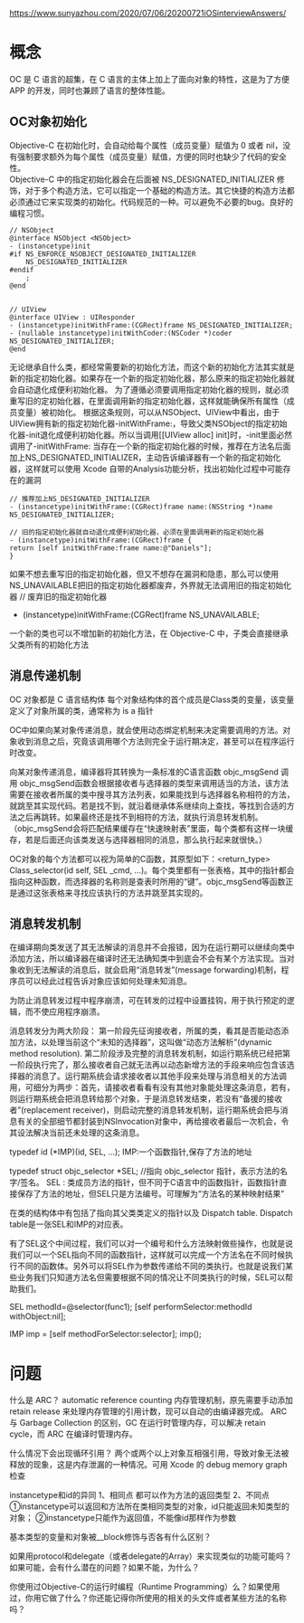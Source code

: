 





https://www.sunyazhou.com/2020/07/06/20200721iOSinterviewAnswers/




# 概念  


OC 是 C 语言的超集，在 C 语言的主体上加上了面向对象的特性，这是为了方便 APP 的开发，同时也兼顾了语言的整体性能。  





## OC对象初始化  
Objective-C 在初始化时，会自动给每个属性（成员变量）赋值为 0 或者 nil，没有强制要求额外为每个属性（成员变量）赋值，方便的同时也缺少了代码的安全性。  
Objective-C 中的指定初始化器会在后面被 NS_DESIGNATED_INITIALIZER 修饰，对于多个构造方法，它可以指定一个基础的构造方法。其它快捷的构造方法都必须通过它来实现类的初始化。代码规范的一种。可以避免不必要的bug。良好的编程习惯。  
```
// NSObject
@interface NSObject <NSObject>
- (instancetype)init
#if NS_ENFORCE_NSOBJECT_DESIGNATED_INITIALIZER
    NS_DESIGNATED_INITIALIZER
#endif
    ;
@end
  
  
// UIView
@interface UIView : UIResponder
- (instancetype)initWithFrame:(CGRect)frame NS_DESIGNATED_INITIALIZER;
- (nullable instancetype)initWithCoder:(NSCoder *)coder NS_DESIGNATED_INITIALIZER;
@end
```


无论继承自什么类，都经常需要新的初始化方法，而这个新的初始化方法其实就是新的指定初始化器。如果存在一个新的指定初始化器，那么原来的指定初始化器就会自动退化成便利初始化器。
为了遵循必须要调用指定初始化器的规则，就必须重写旧的定初始化器，在里面调用新的指定初始化器，这样就能确保所有属性（成员变量）被初始化。
根据这条规则，可以从NSObject、UIView中看出，由于UIView拥有新的指定初始化器-initWithFrame:，导致父类NSObject的指定初始化器-init退化成便利初始化器。所以当调用[[UIView alloc] init]时，-init里面必然调用了-initWithFrame:
当存在一个新的指定初始化器的时候，推荐在方法名后面加上NS_DESIGNATED_INITIALIZER，主动告诉编译器有一个新的指定初始化器，这样就可以使用 Xcode 自带的Analysis功能分析，找出初始化过程中可能存在的漏洞

```
// 推荐加上NS_DESIGNATED_INITIALIZER
- (instancetype)initWithFrame:(CGRect)frame name:(NSString *)name NS_DESIGNATED_INITIALIZER;

// 旧的指定初始化器就自动退化成便利初始化器，必须在里面调用新的指定初始化器
- (instancetype)initWithFrame:(CGRect)frame {
return [self initWithFrame:frame name:@"Daniels"];
}
```

如果不想去重写旧的指定初始化器，但又不想存在漏洞和隐患，那么可以使用NS_UNAVAILABLE把旧的指定初始化器都废弃，外界就无法调用旧的指定初始化器
// 废弃旧的指定初始化器
- (instancetype)initWithFrame:(CGRect)frame NS_UNAVAILABLE;


一个新的类也可以不增加新的初始化方法，在 Objective-C 中，子类会直接继承父类所有的初始化方法



## 消息传递机制  

OC 对象都是 C 语言结构体
每个对象结构体的首个成员是Class类的变量，该变量定义了对象所属的类，通常称为 is a 指针

OC中如果向某对象传递消息，就会使用动态绑定机制来决定需要调用的方法。对象收到消息之后，究竟该调用哪个方法则完全于运行期决定，甚至可以在程序运行时改变。

向某对象传递消息，编译器将其转换为一条标准的C语言函数 objc_msgSend 调用
objc_msgSend函数会根据接收者与选择器的类型来调用适当的方法，该方法需要在接收者所属的类中搜寻其方法列表，如果能找到与选择器名称相符的方法，就跳至其实现代码。若是找不到，就沿着继承体系继续向上查找，等找到合适的方法之后再跳转。如果最终还是找不到相符的方法，就执行消息转发机制。（objc_msgSend会将匹配结果缓存在“快速映射表”里面，每个类都有这样一块缓存，若是后面还向该类发送与选择器相同的消息，那么执行起来就很快。）

OC对象的每个方法都可以视为简单的C函数，其原型如下：<return_type> Class_selector(id self, SEL _cmd, …)。每个类里都有一张表格，其中的指针都会指向这种函数，而选择器的名称则是查表时所用的“键”。objc_msgSend等函数正是通过这张表格来寻找应该执行的方法并跳至其实现的。





## 消息转发机制  

在编译期向类发送了其无法解读的消息并不会报错，因为在运行期可以继续向类中添加方法，所以编译器在编译时还无法确知类中到底会不会有某个方法实现。当对象收到无法解读的消息后，就会启用“消息转发”(message forwarding)机制，程序员可以经此过程告诉对象应该如何处理未知消息。

为防止消息转发过程中程序崩溃，可在转发的过程中设置挂钩，用于执行预定的逻辑，而不使应用程序崩溃。

消息转发分为两大阶段：
第一阶段先征询接收者，所属的类，看其是否能动态添加方法，以处理当前这个“未知的选择器”，这叫做“动态方法解析”(dynamic method resolution).
第二阶段涉及完整的消息转发机制，如运行期系统已经把第一阶段执行完了，那么接收者自己就无法再以动态新增方法的手段来响应包含该选择器的消息了。运行期系统会请求接收者以其他手段来处理与消息相关的方法调用，可细分为两步：首先，请接收者看看有没有其他对象能处理这条消息，若有，则运行期系统会把消息转给那个对象，于是消息转发结束，若没有“备援的接收者”(replacement receiver)，则启动完整的消息转发机制，运行期系统会把与消息有关的全部细节都封装到NSInvocation对象中，再给接收者最后一次机会，令其设法解决当前还未处理的这条消息。



typedef id (*IMP)(id, SEL, ...);
IMP:一个函数指针,保存了方法的地址

typedef struct objc_selector   *SEL; 
//指向 objc_selector 指针，表示方法的名字/签名。
SEL : 类成员方法的指针，但不同于C语言中的函数指针，函数指针直接保存了方法的地址，但SEL只是方法编号。可理解为“方法名的某种映射结果”

在类的结构体中有包括了指向其父类类定义的指针以及 Dispatch table. 
Dispatch table是一张SEL和IMP的对应表。

有了SEL这个中间过程，我们可以对一个编号和什么方法映射做些操作，也就是说我们可以一个SEL指向不同的函数指针，这样就可以完成一个方法名在不同时候执行不同的函数体。另外可以将SEL作为参数传递给不同的类执行。也就是说我们某些业务我们只知道方法名但需要根据不同的情况让不同类执行的时候，SEL可以帮助我们。


SEL methodId=@selector(func1);
[self performSelector:methodId withObject:nil];

IMP imp = [self methodForSelector:selector]; 
imp();




# 问题  



什么是 ARC？
automatic reference counting 内存管理机制，原先需要手动添加 retain release 来处理内存管理的引用计数，现可以自动的由编译器完成。
ARC 与 Garbage Collection 的区别，GC 在运行时管理内存，可以解决 retain cycle，而 ARC 在编译时管理内存。


什么情况下会出现循环引用？
两个或两个以上对象互相强引用，导致对象无法被释放的现象，这是内存泄漏的一种情况。可用 Xcode 的 debug memory graph 检查



instancetype和id的异同
1、相同点
都可以作为方法的返回类型
2、不同点
①instancetype可以返回和方法所在类相同类型的对象，id只能返回未知类型的对象；
②instancetype只能作为返回值，不能像id那样作为参数



基本类型的变量和对象被__block修饰与否各有什么区别？




如果用protocol和delegate（或者delegate的Array）来实现类似的功能可能吗？如果可能，会有什么潜在的问题？如果不能，为什么？







你使用过Objective-C的运行时编程（Runtime Programming）么？如果使用过，你用它做了什么？你还能记得你所使用的相关的头文件或者某些方法的名称吗？





